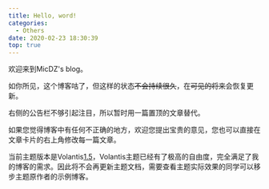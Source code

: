 ```yaml
---
title: Hello, word!
categories:
  - Others
date: 2020-02-23 18:30:39
top: true
---
```


欢迎来到MicDZ's blog。

如你所见，这个博客咕了，但这样的状态~~不会持续很久~~，在~~可见的将来~~会恢复更新。

<!--more-->

右侧的公告栏不够引起注目，所以暂时用一篇置顶的文章替代。

如果您觉得博客中有任何不正确的地方，欢迎您提出宝贵的意见，您也可以直接在文章卡片的右上角修改每一篇文章。

当前主题版本是Volantis[1.5](https://github.com/xaoxuu/hexo-theme-volantis/releases/tag/1.5)，Volantis主题已经有了极高的自由度，完全满足了我的博客的需求。因此将不会再更新主题文档，需要查看主题实际效果的同学可以移步主题原作者的示例博客。

